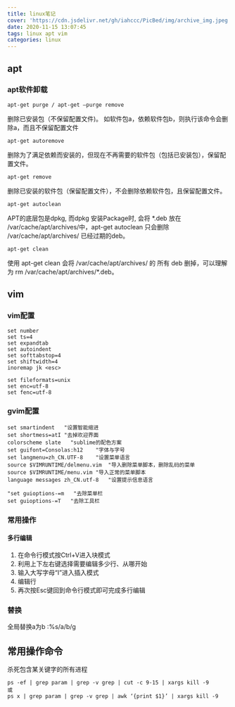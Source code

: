 ```yaml
---
title: linux笔记
cover: 'https://cdn.jsdelivr.net/gh/iahccc/PicBed/img/archive_img.jpeg'
date: 2020-11-15 13:07:45
tags: linux apt vim 
categories: linux
---
```


## apt
### apt软件卸载
    apt-get purge / apt-get –purge remove 
删除已安装包（不保留配置文件)。 
如软件包a，依赖软件包b，则执行该命令会删除a，而且不保留配置文件

    apt-get autoremove 
删除为了满足依赖而安装的，但现在不再需要的软件包（包括已安装包），保留配置文件。

    apt-get remove 
删除已安装的软件包（保留配置文件），不会删除依赖软件包，且保留配置文件。

    apt-get autoclean 
APT的底层包是dpkg, 而dpkg 安装Package时, 会将 *.deb 放在 /var/cache/apt/archives/中，apt-get autoclean 只会删除 /var/cache/apt/archives/ 已经过期的deb。

    apt-get clean 
使用 apt-get clean 会将 /var/cache/apt/archives/ 的 所有 deb 删掉，可以理解为 rm /var/cache/apt/archives/*.deb。

## vim
### vim配置
    set number
	set ts=4
	set expandtab
	set autoindent
	set softtabstop=4
	set shiftwidth=4
	inoremap jk <esc>

	set fileformats=unix
    set enc=utf-8
    set fenc=utf-8

### gvim配置
    set smartindent   "设置智能缩进
    set shortmess=atI "去掉欢迎界面
    colorscheme slate   "sublime的配色方案
    set guifont=Consolas:h12    "字体与字号
    set langmenu=zh_CN.UTF-8    "设置菜单语言
    source $VIMRUNTIME/delmenu.vim  "导入删除菜单脚本，删除乱码的菜单
    source $VIMRUNTIME/menu.vim "导入正常的菜单脚本
    language messages zh_CN.utf-8   "设置提示信息语言

    "set guioptions-=m   "去除菜单栏 
    set guioptions-=T   "去除工具栏

### 常用操作
#### 多行编辑
1. 在命令行模式按Ctrl+V进入块模式
2. 利用上下左右键选择需要编辑多少行、从哪开始
3. 输入大写字母“I”进入插入模式
4. 编辑行
5. 再次按Esc键回到命令行模式即可完成多行编辑

### 替换
全局替换a为b
    :%s/a/b/g

## 常用操作命令
杀死包含某关键字的所有进程

    ps -ef | grep param | grep -v grep | cut -c 9-15 | xargs kill -9
    或
    ps x | grep param | grep -v grep | awk ‘{print $1}’ | xargs kill -9
